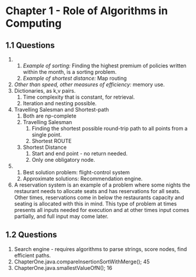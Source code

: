 # Chapter 1 - Role of Algorithms in Computing

## 1.1 Questions
1. 1. *Example of sorting:* Finding the highest premium of policies written within the month, is a sorting problem.
   2. *Example of shortest distance:* Map routing
2. *Other than speed, other measures of efficiency:* memory use.
3. Dictionaries, as k,v pairs. 
   1. Time complexity that is constant, for retrieval. 
   2. Iteration and nesting possible.
4. Travelling Salesman and Shortest-path
   1. Both are np-complete
   2. Travelling Salesman
      1. Finding the shortest possible round-trip path to all points from a single point.
      2. Shortest ROUTE
   3. Shortest Distance
      1. Start and end point - no return needed.
      2. Only one obligatory node.
5. 1. Best solution problem: flight-control system
   2. Approximate solutions: Recommendation engine.
6. A reservation system is an example of a problem where some nights the restaurant needs to allocate seats and has 
reservations for all seats. Other times, reservations come in below the restaurants capacity and seating is allocated 
with this in mind. This type of problem at times presents all inputs needed for execution and at other times input comes 
partially, and full input may come later.

## 1.2 Questions
1. Search engine - requires algorithms to parse strings, score nodes, find efficient paths.
2. ChapterOne.java.compareInsertionSortWithMerge(); 45
3. ChapterOne.java.smallestValueOfN(); 16